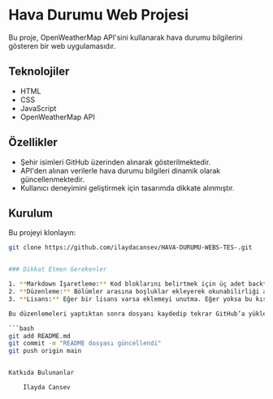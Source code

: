 # Hava Durumu Web Projesi

Bu proje, OpenWeatherMap API'sini kullanarak hava durumu bilgilerini gösteren bir web uygulamasıdır.

## Teknolojiler

- HTML
- CSS
- JavaScript
- OpenWeatherMap API

## Özellikler

- Şehir isimleri GitHub üzerinden alınarak gösterilmektedir.
- API'den alınan verilerle hava durumu bilgileri dinamik olarak güncellenmektedir.
- Kullanıcı deneyimini geliştirmek için tasarımda dikkate alınmıştır.

## Kurulum

Bu projeyi klonlayın:

```bash
git clone https://github.com/ilaydacansev/HAVA-DURUMU-WEBS-TES-.git


### Dikkat Etmen Gerekenler

1. **Markdown İşaretleme:** Kod bloklarını belirtmek için üç adet backtick (```) kullanmalısın.
2. **Düzenleme:** Bölümler arasına boşluklar ekleyerek okunabilirliği artırabilirsin.
3. **Lisans:** Eğer bir lisans varsa eklemeyi unutma. Eğer yoksa bu kısmı çıkarabilirsin.

Bu düzenlemeleri yaptıktan sonra dosyanı kaydedip tekrar GitHub’a yükle:

```bash
git add README.md
git commit -m "README dosyası güncellendi"
git push origin main


Katkıda Bulunanlar

    İlayda Cansev
